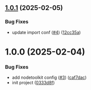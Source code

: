 ## [1.0.1](https://github.com/vfourny/template-vue/compare/v1.0.0...v1.0.1) (2025-02-05)


### Bug Fixes

* update import conf ([#4](https://github.com/vfourny/template-vue/issues/4)) ([12cc35a](https://github.com/vfourny/template-vue/commit/12cc35ab9517cc58abb3d33616137f0d44b3e537))

# 1.0.0 (2025-02-04)

### Bug Fixes

- add nodetoolkit config ([#3](https://github.com/vfourny/template-vue/issues/3)) ([caf7dac](https://github.com/vfourny/template-vue/commit/caf7daca69326065e444e4a1e7df1266420468ca))
- init project ([0333d8f](https://github.com/vfourny/template-vue/commit/0333d8f9f95b49a0b2fbb85de3727e5417ada5bb))
